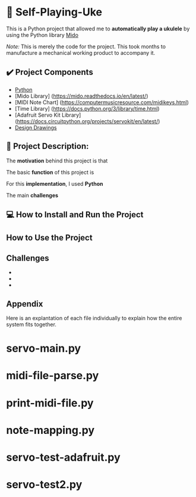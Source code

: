# 🎸 Self-Playing-Uke
This is a Python project that allowed me to **automatically play a ukulele** by using the Python library [Mido](https://mido.readthedocs.io/en/latest/)

*Note:* This is merely the code for the project. This took months to manufacture a mechanical working product to accompany it.

## ✔️ Project Components
* [Python](https://www.python.org/doc/essays/blurb/)
* [Mido Library] (https://mido.readthedocs.io/en/latest/)
* [MIDI Note Chart] (https://computermusicresource.com/midikeys.html)
* [Time Library] (https://docs.python.org/3/library/time.html)
* [Adafruit Servo Kit Library] (https://docs.circuitpython.org/projects/servokit/en/latest/)
* [Design Drawings](https://github.com/key50/Senior-Project)

## 📜 Project Description:
The **motivation** behind this project is that

The basic **function** of this project is 

For this **implementation**, I used **Python** 

The main **challenges** 

## 💻 How to Install and Run the Project

## How to Use the Project

## Challenges
* 
* 
*
## Appendix
Here is an explantation of each file individually to explain how the entire system fits together.

# servo-main.py
# midi-file-parse.py
# print-midi-file.py
# note-mapping.py
# servo-test-adafruit.py
# servo-test2.py

